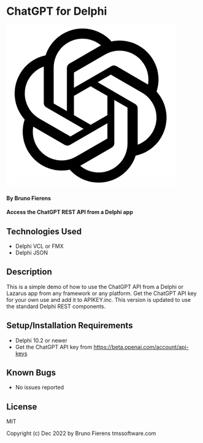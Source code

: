 # ChatGPT for Delphi
![](/logo.png)
#### By Bruno Fierens

#### Access the ChatGPT REST API from a Delphi app

## Technologies Used

* Delphi VCL or FMX
* Delphi JSON

## Description

This is a simple demo of how to use the ChatGPT API from a Delphi or Lazarus app from any framework or any platform. Get the ChatGPT API key for your own use and add it to APIKEY.inc.
This version is updated to use the standard Delphi REST components.

## Setup/Installation Requirements

* Delphi 10.2 or newer
* Get the ChatGPT API key from https://beta.openai.com/account/api-keys 



## Known Bugs

* No issues reported 

## License

MIT

Copyright (c) Dec 2022 by Bruno Fierens tmssoftware.com 
